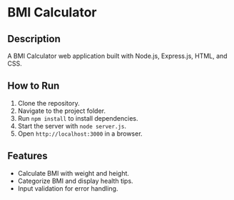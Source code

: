 # BMI Calculator

## Description
A BMI Calculator web application built with Node.js, Express.js, HTML, and CSS.

## How to Run
1. Clone the repository.
2. Navigate to the project folder.
3. Run `npm install` to install dependencies.
4. Start the server with `node server.js`.
5. Open `http://localhost:3000` in a browser.

## Features
- Calculate BMI with weight and height.
- Categorize BMI and display health tips.
- Input validation for error handling.
